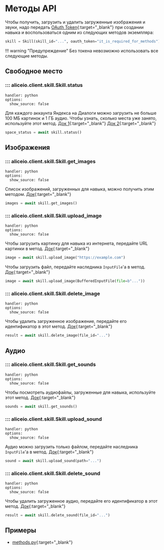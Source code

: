 # Методы API

Чтобы получить, загрузить и удалить загруженные изображения и звуки, надо передать [OAuth Token](https://yandex.ru/dev/direct/doc/start/token.html){:target="_blank"} при создании навыка и воспользоваться одним из следующих методов экземпляра:

```python
skill = Skill(skill_id="...", oauth_token="it_is_required_for_methods")
```

!!! warning "Предупреждение"
    Без токена невозможно использовать все следующие методы.

## Свободное место

### ::: aliceio.client.skill.Skill.status
    handler: python
    options:
      show_source: false

Для каждого аккаунта Яндекса на Диалоги можно загрузить не больше 100 МБ картинок и 1 ГБ аудио. Чтобы узнать, сколько места уже занято, используйте этот метод.
[Док 1](https://yandex.ru/dev/dialogs/alice/doc/resource-upload.html#http-images-load__quota){:target="_blank"}
[Док 2](https://yandex.ru/dev/dialogs/alice/doc/resource-sounds-upload.html#http-load__quota){:target="_blank"}

```python
space_status = await skill.status()
```

## Изображения

### ::: aliceio.client.skill.Skill.get_images
    handler: python
    options:
      show_source: false

Список изображений, загруженных для навыка, можно получить этим методом. [Док](https://yandex.ru/dev/dialogs/alice/doc/resource-upload.html#http-images-load__list){:target="_blank"}

```python
images = await skill.get_images()
```

### ::: aliceio.client.skill.Skill.upload_image
    handler: python
    options:
      show_source: false


Чтобы загрузить картинку для навыка из интернета, передайте URL картинки в метод.
[Док](https://yandex.ru/dev/dialogs/alice/doc/resource-upload.html#http-images-load__download-internet){:target="_blank"}

```python
image = await skill.upload_image("https://example.com")
```

Чтобы загрузить файл, передайте наследника `InputFile`'а в метод.
[Док](https://yandex.ru/dev/dialogs/alice/doc/resource-upload.html#http-images-load__upload-file){:target="_blank"}

```python
image = await skill.upload_image(BufferedInputFile(file=b"..."))
```

### ::: aliceio.client.skill.Skill.delete_image
    handler: python
    options:
      show_source: false

Чтобы удалить загруженное изображение, передайте его идентификатор в этот метод.
[Док](https://yandex.ru/dev/dialogs/alice/doc/resource-upload.html#http-images-load__delete){:target="_blank"}

```python
result = await skill.delete_image(file_id="...")
```

## Аудио

### ::: aliceio.client.skill.Skill.get_sounds
    handler: python
    options:
      show_source: false

Чтобы посмотреть аудиофайлы, загруженные для навыка, используйте этот метод.
[Док](https://yandex.ru/dev/dialogs/alice/doc/resource-sounds-upload.html#http-load__list){:target="_blank"}

```python
sounds = await skill.get_sounds()
```

### ::: aliceio.client.skill.Skill.upload_sound
    handler: python
    options:
      show_source: false

Аудио можно загрузить только файлом, передайте наследника `InputFile`'а в метод.
[Док](https://yandex.ru/dev/dialogs/alice/doc/resource-sounds-upload.html#http-load__upload-file){:target="_blank"}

```python
sound = await skill.upload_sound(path="...")
```

### ::: aliceio.client.skill.Skill.delete_sound
    handler: python
    options:
      show_source: false

Чтобы удалить загруженное аудио, передайте его идентификатор в этот метод.
[Док](https://yandex.ru/dev/dialogs/alice/doc/resource-sounds-upload.html#http-load__delete){:target="_blank"}

```python
result = await skill.delete_sound(file_id="...")
```

## Примеры

* [methods.py](https://github.com/K1rL3s/aliceio/blob/master/examples/methods.py){:target="_blank"}

